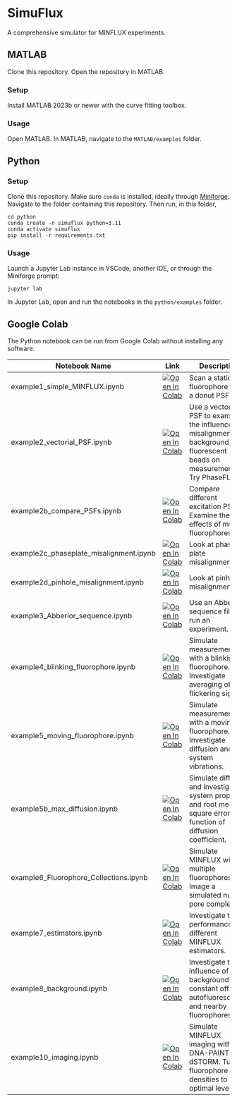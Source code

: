# SimuFlux

A comprehensive simulator for MINFLUX experiments.

## MATLAB

Clone this repository. Open the repository in MATLAB. 

### Setup

Install MATLAB 2023b or newer with the curve fitting toolbox.

### Usage

Open MATLAB. In MATLAB, navigate to the `MATLAB/examples` folder.

## Python

### Setup

Clone this repository. Make sure `conda` is installed, ideally through 
[Miniforge](https://github.com/conda-forge/miniforge?tab=readme-ov-file).
Navigate to the folder containing this repository. Then run, in this folder,

```
cd python
conda create -n simuflux python=3.11
conda activate simuflux
pip install -r requirements.txt
```

### Usage

Launch a Jupyter Lab instance in VSCode, another IDE, or through the Miniforge prompt:

```
jupyter lab
```

In Jupyter Lab, open and run the notebooks in the `python/examples` folder.

## Google Colab

The Python notebook can be run from Google Colab without installing any software.

| Notebook Name | Link | Description |
|---------------|------|-------------|
| example1_simple_MINFLUX.ipynb | [![Open In Colab](https://colab.research.google.com/assets/colab-badge.svg)](https://colab.research.google.com/github/ries-lab/SimuFLUX/blob/main/python/examples/example1_simple_MINFLUX.ipynb) | Scan a static fluorophore with a donut PSF. |
| example2_vectorial_PSF.ipynb    | [![Open In Colab](https://colab.research.google.com/assets/colab-badge.svg)](https://colab.research.google.com/github/ries-lab/SimuFLUX/blob/main/python/examples/example2_vectorial_PSF.ipynb) | Use a vectorial PSF to examine the influence of misalignment, background, and fluorescent beads on measurements. Try PhaseFLUX. |
| example2b_compare_PSFs.ipynb | [![Open In Colab](https://colab.research.google.com/assets/colab-badge.svg)](https://colab.research.google.com/github/ries-lab/SimuFLUX/blob/main/python/examples/example2b_compare_PSFs.ipynb) | Compare different excitation PSFs. Examine the effects of multiple fluorophores. |
| example2c_phaseplate_misalignment.ipynb  | [![Open In Colab](https://colab.research.google.com/assets/colab-badge.svg)](https://colab.research.google.com/github/ries-lab/SimuFLUX/blob/main/python/examples/example2c_phaseplate_misalignment.ipynb) | Look at phase plate misalignment. |
| example2d_pinhole_misalignment.ipynb  | [![Open In Colab](https://colab.research.google.com/assets/colab-badge.svg)](https://colab.research.google.com/github/ries-lab/SimuFLUX/blob/main/python/examples/example2d_pinhole_misalignment.ipynb) | Look at pinhole misalignment. |
| example3_Abberior_sequence.ipynb  | [![Open In Colab](https://colab.research.google.com/assets/colab-badge.svg)](https://colab.research.google.com/github/ries-lab/SimuFLUX/blob/main/python/examples/example3_Abberior_sequence.ipynb) | Use an Abberior sequence file to run an experiment. |
| example4_blinking_fluorophore.ipynb  | [![Open In Colab](https://colab.research.google.com/assets/colab-badge.svg)](https://colab.research.google.com/github/ries-lab/SimuFLUX/blob/main/python/examples/example4_blinking_fluorophore.ipynb) | Simulate measurement with a blinking fluorophore. Investigate averaging of flickering signal. |
| example5_moving_fluorophore.ipynb | [![Open In Colab](https://colab.research.google.com/assets/colab-badge.svg)](https://colab.research.google.com/github/ries-lab/SimuFLUX/blob/main/python/examples/example5_moving_fluorophore.ipynb) | Simulate measurement with a moving fluorophore. Investigate diffusion and system vibrations. |
| example5b_max_diffusion.ipynb | [![Open In Colab](https://colab.research.google.com/assets/colab-badge.svg)](https://colab.research.google.com/github/ries-lab/SimuFLUX/blob/main/python/examples/example5b_max_diffusion.ipynb) | Simulate diffusion and investigate system properties and root mean square error as a function of diffusion coefficient. |
| example6_Fluorophore_Collections.ipynb | [![Open In Colab](https://colab.research.google.com/assets/colab-badge.svg)](https://colab.research.google.com/github/ries-lab/SimuFLUX/blob/main/python/examples/example6_Fluorophore_Collections.ipynb) | Simulate MINFLUX with multiple fluorophores. Image a simulated nuclear pore complex. |
| example7_estimators.ipynb | [![Open In Colab](https://colab.research.google.com/assets/colab-badge.svg)](https://colab.research.google.com/github/ries-lab/SimuFLUX/blob/main/python/examples/example7_estimators.ipynb) | Investigate the performance of different MINFLUX estimators. |
| example8_background.ipynb | [![Open In Colab](https://colab.research.google.com/assets/colab-badge.svg)](https://colab.research.google.com/github/ries-lab/SimuFLUX/blob/main/python/examples/example8_background.ipynb) | Investigate the influence of background from constant offsets, autofluorescence, and nearby fluorophores. |
| example10_imaging.ipynb | [![Open In Colab](https://colab.research.google.com/assets/colab-badge.svg)](https://colab.research.google.com/github/ries-lab/SimuFLUX/blob/main/python/examples/example10_imaging.ipynb) | Simulate MINFLUX imaging with DNA-PAINT and dSTORM. Tune fluorophore densities to optimal levels. |